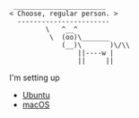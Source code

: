 ```
 _______________________
< Choose, regular person. >
  -----------------------
         \   ^__^
          \  (oo)\_______
             (__)\       )\/\\
                 ||----w |
                 ||     ||
```

I'm setting up

- [Ubuntu](./core_packages.md#ubuntu)
- [macOS](./core_packages.md#macos)
